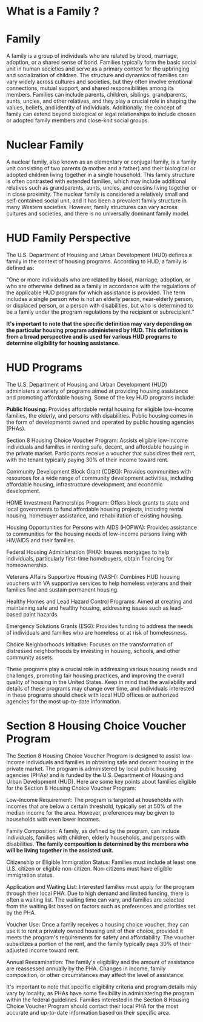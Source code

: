 # What is a Family ?
# Family 


A family is a group of individuals who are related by blood, marriage, adoption, or a shared sense of bond. Families typically form the basic social unit in human societies and serve as a primary context for the upbringing and socialization of children. The structure and dynamics of families can vary widely across cultures and societies, but they often involve emotional connections, mutual support, and shared responsibilities among its members. Families can include parents, children, siblings, grandparents, aunts, uncles, and other relatives, and they play a crucial role in shaping the values, beliefs, and identity of individuals. Additionally, the concept of family can extend beyond biological or legal relationships to include chosen or adopted family members and close-knit social groups.

# Nuclear Family

A nuclear family, also known as an elementary or conjugal family, is a family unit consisting of two parents (a mother and a father) and their biological or adopted children living together in a single household. This family structure is often contrasted with extended families, which may include additional relatives such as grandparents, aunts, uncles, and cousins living together or in close proximity. The nuclear family is considered a relatively small and self-contained social unit, and it has been a prevalent family structure in many Western societies. However, family structures can vary across cultures and societies, and there is no universally dominant family model.

# HUD Family Perspective

The U.S. Department of Housing and Urban Development (HUD) defines a family in the context of housing programs. According to HUD, a family is defined as:

"One or more individuals who are related by blood, marriage, adoption, or who are otherwise defined as a family in accordance with the regulations of the applicable HUD program for which assistance is provided. The term includes a single person who is not an elderly person, near-elderly person, or displaced person, or a person with disabilities, but who is determined to be a family under the program regulations by the recipient or subrecipient."

**It's important to note that the specific definition may vary depending on the particular housing program administered by HUD. This definition is from a broad perspective and is used for various HUD programs to determine eligibility for housing assistance.**

# HUD Programs

 The U.S. Department of Housing and Urban Development (HUD) administers a variety of programs aimed at providing housing assistance and promoting affordable housing. Some of the key HUD programs include:

**Public Housing:** Provides affordable rental housing for eligible low-income families, the elderly, and persons with disabilities. Public housing comes in the form of developments owned and operated by public housing agencies (PHAs).

Section 8 Housing Choice Voucher Program: Assists eligible low-income individuals and families in renting safe, decent, and affordable housing in the private market. Participants receive a voucher that subsidizes their rent, with the tenant typically paying 30% of their income toward rent.

Community Development Block Grant (CDBG): Provides communities with resources for a wide range of community development activities, including affordable housing, infrastructure development, and economic development.

HOME Investment Partnerships Program: Offers block grants to state and local governments to fund affordable housing projects, including rental housing, homebuyer assistance, and rehabilitation of existing housing.

Housing Opportunities for Persons with AIDS (HOPWA): Provides assistance to communities for the housing needs of low-income persons living with HIV/AIDS and their families.

Federal Housing Administration (FHA): Insures mortgages to help individuals, particularly first-time homebuyers, obtain financing for homeownership.

Veterans Affairs Supportive Housing (VASH): Combines HUD housing vouchers with VA supportive services to help homeless veterans and their families find and sustain permanent housing.

Healthy Homes and Lead Hazard Control Programs: Aimed at creating and maintaining safe and healthy housing, addressing issues such as lead-based paint hazards.

Emergency Solutions Grants (ESG): Provides funding to address the needs of individuals and families who are homeless or at risk of homelessness.

Choice Neighborhoods Initiative: Focuses on the transformation of distressed neighborhoods by investing in housing, schools, and other community assets.

These programs play a crucial role in addressing various housing needs and challenges, promoting fair housing practices, and improving the overall quality of housing in the United States. Keep in mind that the availability and details of these programs may change over time, and individuals interested in these programs should check with local HUD offices or authorized agencies for the most up-to-date information.


#  Section 8 Housing Choice Voucher Program 
The Section 8 Housing Choice Voucher Program is designed to assist low-income individuals and families in obtaining safe and decent housing in the private market. The program is administered by local public housing agencies (PHAs) and is funded by the U.S. Department of Housing and Urban Development (HUD). Here are some key points about families eligible for the Section 8 Housing Choice Voucher Program:

Low-Income Requirement: The program is targeted at households with incomes that are below a certain threshold, typically set at 50% of the median income for the area. However, preferences may be given to households with even lower incomes.

Family Composition: A family, as defined by the program, can include individuals, families with children, elderly households, and persons with disabilities. **The family composition is determined by the members who will be living together in the assisted unit.**

Citizenship or Eligible Immigration Status: Families must include at least one U.S. citizen or eligible non-citizen. Non-citizens must have eligible immigration status.

Application and Waiting List: Interested families must apply for the program through their local PHA. Due to high demand and limited funding, there is often a waiting list. The waiting time can vary, and families are selected from the waiting list based on factors such as preferences and priorities set by the PHA.

Voucher Use: Once a family receives a housing choice voucher, they can use it to rent a privately owned housing unit of their choice, provided it meets the program's requirements for safety and affordability. The voucher subsidizes a portion of the rent, and the family typically pays 30% of their adjusted income toward rent.

Annual Reexamination: The family's eligibility and the amount of assistance are reassessed annually by the PHA. Changes in income, family composition, or other circumstances may affect the level of assistance.

It's important to note that specific eligibility criteria and program details may vary by locality, as PHAs have some flexibility in administering the program within the federal guidelines. Families interested in the Section 8 Housing Choice Voucher Program should contact their local PHA for the most accurate and up-to-date information based on their specific area.